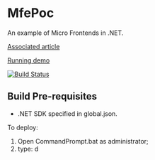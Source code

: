 
MfePoc
======

An example of Micro Frontends in .NET.

[Associated article](https://rgbco.uk/articles/microFrontends)

[Running demo](https://mfepoc.rgbco.uk/)

[![Build Status](https://ci.appveyor.com/api/projects/status/github/FlukeFan/mfepoc?svg=true)](https://ci.appveyor.com/project/FlukeFan/mfepoc)


Build Pre-requisites
--------------------

* .NET SDK specified in global.json.

To deploy:

1. Open CommandPrompt.bat as administrator;
2. type: d

